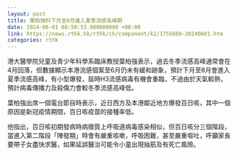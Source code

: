 ```yaml
---
layout: post
title: 葉柏強料下月至8月進入夏季流感高峰期
date: 2024-06-01 08:50:53.000000000 +08:00
link: https://news.rthk.hk/rthk/ch/component/k2/1755669-20240601.htm
categories: rthk
---
```


港大醫學院兒童及青少年科學系臨床教授葉柏強表示，過去冬季流感高峰通常會在4月回落，但數據顯示本港流感個案至6月仍未有緩和跡象，預計下月至8月會進入夏季流感高峰，有小型爆發，屆時H3流感病毒有機會重臨，不過由於天氣較熱，預計病毒傳播力及殺傷力會較冬季流感高峰低。

葉柏強出席一個電台節目時表示，近日西方及本港鄰近地方爆發百日咳，其中一個原因是新冠疫情期間，百日咳疫苗的接種率低。

他指出，百日咳初期發病時病徵質上呼吸道病毒感染相似，但百日咳分三個階段，當進入第二階段「陣發期」時會有嚴重咳嗽，呼吸困難，甚至嚴重嘔吐，呼籲家長要帶子女盡快求醫，如果延誤醫治可能令小童出現抽筋及有死亡風險。
